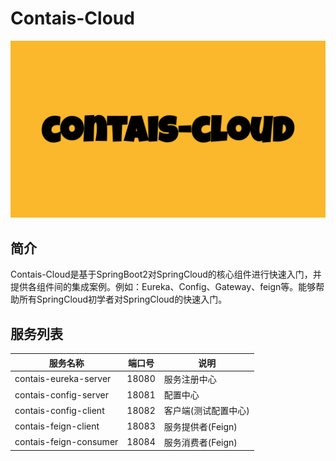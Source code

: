# Contais-Cloud
![logo](https://github.com/Contais/contais-cloud/blob/master/contais-cloud.png?raw=true)
## 简介
Contais-Cloud是基于SpringBoot2对SpringCloud的核心组件进行快速入门，并提供各组件间的集成案例。例如：Eureka、Config、Gateway、feign等。能够帮助所有SpringCloud初学者对SpringCloud的快速入门。

## 服务列表
| 服务名称 | 端口号 | 说明 |
| ------ | ------ | ------ |
| contais-eureka-server | 18080 | 服务注册中心 |
| contais-config-server | 18081 | 配置中心 |
| contais-config-client | 18082 | 客户端(测试配置中心) |
| contais-feign-client | 18083 | 服务提供者(Feign) |
| contais-feign-consumer | 18084 | 服务消费者(Feign) |
